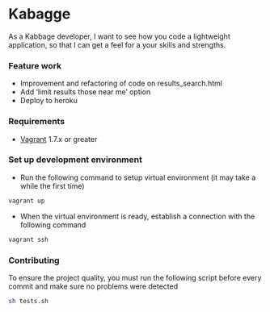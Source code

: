 Kabagge
===========

As a Kabbage developer, I want to see how you code a lightweight application, so that I can get a feel for a your
skills and strengths.

### Feature work

* Improvement and refactoring of code on results_search.html
* Add ‘limit results those near me’ option
* Deploy to heroku

### Requirements

* [Vagrant](https://www.vagrantup.com/downloads.html) 1.7.x or greater

### Set up development environment

* Run the following command to setup virtual environment
(it may take a while the first time)

```sh
vagrant up
```

* When the virtual environment is ready, establish a connection with the
following command

```sh
vagrant ssh
```

### Contributing

To ensure the project quality, you must run the following script before every
commit and make sure no problems were detected

```sh
sh tests.sh
```
